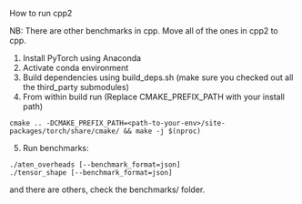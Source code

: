 How to run cpp2

NB: There are other benchmarks in cpp. Move all of the ones in cpp2 to cpp.

1. Install PyTorch using Anaconda
2. Activate conda environment
3. Build dependencies using build_deps.sh (make sure you checked out all the third_party submodules)
4. From within build run (Replace CMAKE_PREFIX_PATH with your install path)
```
cmake .. -DCMAKE_PREFIX_PATH=<path-to-your-env>/site-packages/torch/share/cmake/ && make -j $(nproc)
```
5. Run benchmarks:
```
./aten_overheads [--benchmark_format=json]
./tensor_shape [--benchmark_format=json]
```
and there are others, check the benchmarks/ folder.
